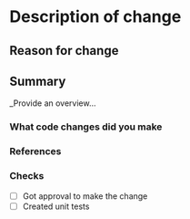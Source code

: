 # Description of change

## Reason for change

## Summary

_Provide an overview...

### What code changes did you make

### References

### Checks

- [ ] Got approval to make the change
- [ ] Created unit tests
